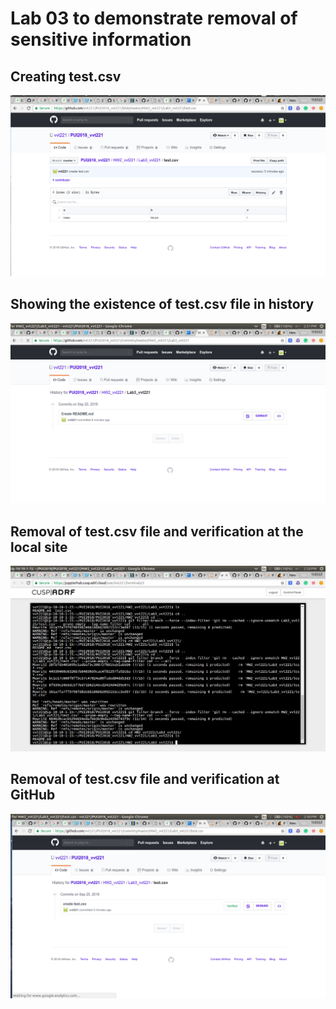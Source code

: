 # Lab 03 to demonstrate removal of sensitive information

## Creating test.csv

![screen shot](../Lab3_vvt221/test_csv_creation.png)

## Showing the existence of test.csv file in history

![screen shot](../Lab3_vvt221/test_csv_history_final.png)

## Removal of test.csv file and verification at the local site

![screen shot](../Lab3_vvt221/list_lab03_files.png)

## Removal of test.csv file and verification at GitHub

![screen shot](../Lab3_vvt221/final_history.png)
